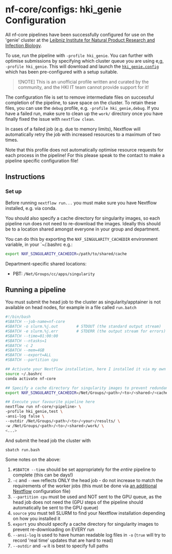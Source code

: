 # nf-core/configs: hki_genie Configuration

All nf-core pipelines have been successfully configured for use on the 'genie' cluster at the [Leibniz Institute for Natural Product Research and Infection Biology](http://eva.mpg.de).

To use, run the pipeline with `-profile hki_genie`. You can further with optimise submissions by specifying which cluster queue you are using e,g, `-profile hki_genie`. This will download and launch the [`hki_genie.config`](../conf/hki_genie.config) which has been pre-configured with a setup suitable.

> ![NOTE]
> This is an unofficial profile written and curated by the community, and the HKI IT team cannot provide support for it!

The configuration file is set to remove intermediate files on successful completion of the pipeline, to save space on the cluster.
To retain these files, you can use the `debug` profile, e.g. `-profile hki_genie,debug`.
If you have a failed run, make sure to clean up the `work/` directory once you have finally fixed the issue with `nextflow clean`.

In cases of a failed job (e.g. due to memory limits), Nextflow will automatically retry the job with increased resources to a maximum of two times.

Note that this profile does not automatically optimise resource requests for each process in the pipeline!
For this please speak to the contact to make a pipeline specific configuration file!

## Instructions

### Set up

Before running `nextflow run...` you must make sure you have Nextflow installed, e.g. via conda.

You should also specify a cache directory for singularity images, so each pipeline run does not need to re-download the images.
Ideally this should be to a location shared amongst everyone in your group and department.

You can do this by exporting the `NXF_SINGULARITY_CACHEDIR` environment variable, in your `~/.bashrc e.g.:

```bash
export NXF_SINGULARITY_CACHEDIR=/path/to/shared/cache
```

Department-specific shared locations:

- PBT: `/Net/Groups/cc/apps/singularity`

## Running a pipeline

You must submit the head job to the cluster as singularity/apptainer is not available on head nodes, for example in a file called `run.batch`

```bash
#!/bin/bash
#SBATCH --job-name=nf-core
#SBATCH -o slurm.%j.out        # STDOUT (the standard output stream)
#SBATCH -e slurm.%j.err        # STDERR (the output stream for errors)
#SBATCH --time=01:00:00
#SBATCH --ntasks=1
#SBATCH -c 2
#SBATCH --mem=4GB
#SBATCH --export=ALL
#SBATCH --partition cpu

## Activate your Nextflow installation, here I installed it via my own conda environment
source ~/.bashrc
conda activate nf-core

## Specify a cache directory for singularity images to prevent redundant downloads!
export NXF_SINGULARITY_CACHEDIR=/Net/Groups/<path>/<to>/<shared>/<cache>/

## Execute your favourite pipeline here
nextflow run nf-core/<pipeline> \
-profile hki_genie,test \
-ansi-log false \
--outdir /Net/Groups/<path>/<to>/<your>/results/ \
-w /Net/Groups/<path>/<to>/<shared>/work/ \
<...>
```

And submit the head job the cluster with

```bash
sbatch run.bash
```

Some notes on the above:

1. `#SBATCH --time` should be set appropriately for the _entire_ pipeline to complete (this can be days!)
2. `-c` and `--mem` reflects ONLY the head job - do not increase to match the requirements of the worker jobs (this must be done via [an additional Nextflow](https://nf-co.re/docs/usage/getting_started/configuration#tuning-workflow-resources) configuration file)
3. `--partition cpu` must be used and NOT sent to the GPU queue, as the head job does not need the (GPU steps of the pipeline should automatically be sent to the GPU queue)
4. `source` you must tell SLURM to find your Nextflow installation depending on how you installed it
5. `export` you should specify a cache directory for singularity images to prevent re-downloading on EVERY run
6. `--ansi-log` is used to have human readable log files in `-o` (`true` will try to record 'real time' updates that are hard to read)
7. `--outdir` and `-w` it is best to specify full paths
